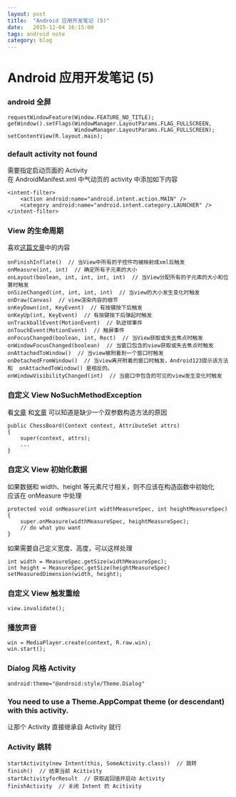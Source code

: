 ```yaml
---
layout: post
title:  "Android 应用开发笔记 (5)"
date:   2015-12-04 16:15:00
tags: android note
category: blog
---
```


# Android 应用开发笔记 (5)

### android 全屏

    requestWindowFeature(Window.FEATURE_NO_TITLE);
    getWindow().setFlags(WindowManager.LayoutParams.FLAG_FULLSCREEN,
                         WindowManager.LayoutParams.FLAG_FULLSCREEN);
    setContentView(R.layout.main);

### default activity not found

需要指定启动页面的 Activity  
在 AndroidManifest.xml 中气动页的 activity 中添加如下内容  

    <intent-filter>
        <action android:name="android.intent.action.MAIN" />
        <category android:name="android.intent.category.LAUNCHER" />
    </intent-filter>

### View 的生命周期

喜欢[这篇文章](http://www.cnblogs.com/manbu/p/3583985.html)中的内容

    onFinishInflate()  // 当View中所有的子控件均被映射成xml后触发
    onMeasure(int, int)  // 确定所有子元素的大小
    onLayout(boolean, int, int, int, int)  // 当View分配所有的子元素的大小和位置时触发    
    onSizeChanged(int, int, int, int)  // 当view的大小发生变化时触发  
    onDraw(Canvas)  // view渲染内容的细节  
    onKeyDown(int, KeyEvent)  // 有按键按下后触发  
    onKeyUp(int, KeyEvent)  // 有按键按下后弹起时触发  
    onTrackballEvent(MotionEvent)  // 轨迹球事件  
    onTouchEvent(MotionEvent)  // 触屏事件  
    onFocusChanged(boolean, int, Rect)  // 当View获取或失去焦点时触发   
    onWindowFocusChanged(boolean)  // 当窗口包含的view获取或失去焦点时触发  
    onAttachedToWindow()  // 当view被附着到一个窗口时触发  
    onDetachedFromWindow()  // 当view离开附着的窗口时触发，Android123提示该方法和  onAttachedToWindow() 是相反的。  
    onWindowVisibilityChanged(int)  // 当窗口中包含的可见的view发生变化时触发

### 自定义 View NoSuchMethodException

看[文章](http://blog.csdn.net/lmj623565791/article/details/24252901)
和[文章](http://www.ithao123.cn/content-10239390.html)
可以知道是缺少一个双参数构造方法的原因

    public ChessBoard(Context context, AttributeSet attrs)
    {
        super(context, attrs);
        ...
    }

### 自定义 View 初始化数据

如果数据和 width、height 等元素尺寸相关，则不应该在构造函数中初始化  
应该在 onMeasure 中处理  

    protected void onMeasure(int widthMeasureSpec, int heightMeasureSpec) {
        super.onMeasure(widthMeasureSpec, heightMeasureSpec);
        // do what you want
    }

如果需要自己定义宽度、高度，可以这样处理

    int width = MeasureSpec.getSize(widthMeasureSpec);
    int height = MeasureSpec.getSize(heightMeasureSpec)
    setMeasuredDimension(width, height);

### 自定义 View 触发重绘

    view.invalidate();

### 播放声音

    win = MediaPlayer.create(context, R.raw.win);
    win.start();

### Dialog 风格 Activity

    android:theme="@android:style/Theme.Dialog"

### You need to use a Theme.AppCompat theme (or descendant) with this activity.

让那个 Activity 直接继承自 Activity 就行

### Activity 跳转

    startActivity(new Intent(this, SomeActivity.class))  // 跳转
    finish()  // 结束当前 Acitivity
    startActivityforResult  // 获取返回值并启动 Activity
    finishActivity  // 关闭 Intent 的 Acitivity
